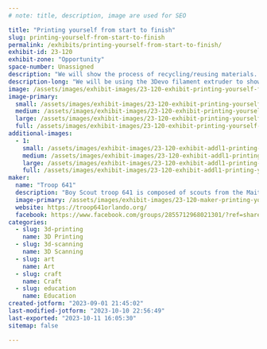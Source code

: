 ```yaml
---
# note: title, description, image are used for SEO

title: "Printing yourself from start to finish"
slug: printing-yourself-from-start-to-finish
permalink: /exhibits/printing-yourself-from-start-to-finish/
exhibit-id: 23-120
exhibit-zone: "Opportunity"
space-number: Unassigned
description: "We will show the process of recycling/reusing materials. Scanning and printing people. "
description-long: "We will be using the 3Devo filament extruder to show how to recycle different types of plastics into a usable filament. Then a scanner to scan objects like people. Then a 3D printer using filaments to print."
image: /assets/images/exhibit-images/23-120-exhibit-printing-yourself-from-start-to-finish-img-6170-large.jpeg
image-primary: 
  small: /assets/images/exhibit-images/23-120-exhibit-printing-yourself-from-start-to-finish-img-6170-small.jpeg
  medium: /assets/images/exhibit-images/23-120-exhibit-printing-yourself-from-start-to-finish-img-6170-medium.jpeg
  large: /assets/images/exhibit-images/23-120-exhibit-printing-yourself-from-start-to-finish-img-6170-large.jpeg
  full: /assets/images/exhibit-images/23-120-exhibit-printing-yourself-from-start-to-finish-img-6170-full.jpeg
additional-images: 
  - 1:
    small: /assets/images/exhibit-images/23-120-exhibit-addl1-printing-yourself-from-start-to-finish-img-6169-small.jpeg
    medium: /assets/images/exhibit-images/23-120-exhibit-addl1-printing-yourself-from-start-to-finish-img-6169-medium.jpeg
    large: /assets/images/exhibit-images/23-120-exhibit-addl1-printing-yourself-from-start-to-finish-img-6169-large.jpeg
    full: /assets/images/exhibit-images/23-120-exhibit-addl1-printing-yourself-from-start-to-finish-img-6169-full.jpeg
maker: 
  name: "Troop 641"
  description: "Boy Scout troop 641 is composed of scouts from the Maitland/Orlando area."
  image-primary: /assets/images/exhibit-images/23-120-maker-printing-yourself-from-start-to-finish-img-6168-medium.jpeg
  website: https://troop641orlando.org/
  facebook: https://www.facebook.com/groups/2855712968021301/?ref=share&mibextid=S66gvF
categories: 
  - slug: 3d-printing
    name: 3D Printing
  - slug: 3d-scanning
    name: 3D Scanning
  - slug: art
    name: Art
  - slug: craft
    name: Craft
  - slug: education
    name: Education
created-jotform: "2023-09-01 21:45:02"
last-modified-jotform: "2023-10-10 22:56:49"
last-exported: "2023-10-11 16:05:30"
sitemap: false

---
```

